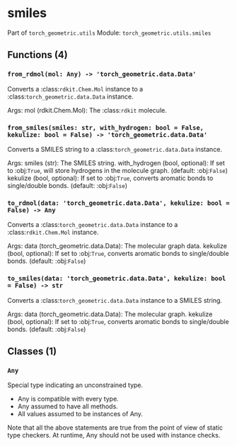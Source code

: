 # smiles

Part of `torch_geometric.utils`
Module: `torch_geometric.utils.smiles`

## Functions (4)

### `from_rdmol(mol: Any) -> 'torch_geometric.data.Data'`

Converts a :class:`rdkit.Chem.Mol` instance to a
:class:`torch_geometric.data.Data` instance.

Args:
    mol (rdkit.Chem.Mol): The :class:`rdkit` molecule.

### `from_smiles(smiles: str, with_hydrogen: bool = False, kekulize: bool = False) -> 'torch_geometric.data.Data'`

Converts a SMILES string to a :class:`torch_geometric.data.Data`
instance.

Args:
    smiles (str): The SMILES string.
    with_hydrogen (bool, optional): If set to :obj:`True`, will store
        hydrogens in the molecule graph. (default: :obj:`False`)
    kekulize (bool, optional): If set to :obj:`True`, converts aromatic
        bonds to single/double bonds. (default: :obj:`False`)

### `to_rdmol(data: 'torch_geometric.data.Data', kekulize: bool = False) -> Any`

Converts a :class:`torch_geometric.data.Data` instance to a
:class:`rdkit.Chem.Mol` instance.

Args:
    data (torch_geometric.data.Data): The molecular graph data.
    kekulize (bool, optional): If set to :obj:`True`, converts aromatic
        bonds to single/double bonds. (default: :obj:`False`)

### `to_smiles(data: 'torch_geometric.data.Data', kekulize: bool = False) -> str`

Converts a :class:`torch_geometric.data.Data` instance to a SMILES
string.

Args:
    data (torch_geometric.data.Data): The molecular graph.
    kekulize (bool, optional): If set to :obj:`True`, converts aromatic
        bonds to single/double bonds. (default: :obj:`False`)

## Classes (1)

### `Any`

Special type indicating an unconstrained type.

- Any is compatible with every type.
- Any assumed to have all methods.
- All values assumed to be instances of Any.

Note that all the above statements are true from the point of view of
static type checkers. At runtime, Any should not be used with instance
checks.
